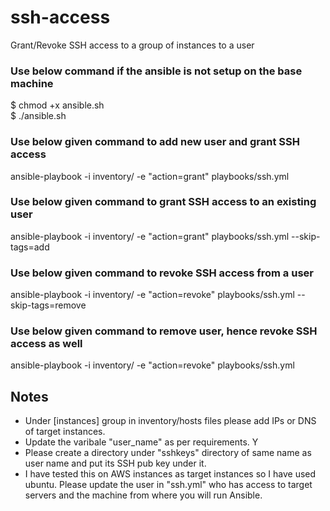 # ssh-access
Grant/Revoke SSH access to a group of instances to a user

### Use below command if the ansible is not setup on the base machine 
$ chmod +x ansible.sh <br />
$ ./ansible.sh

### Use below given command to add new user and grant SSH access
ansible-playbook -i inventory/ -e "action=grant" playbooks/ssh.yml

### Use below given command to grant SSH access to an existing user
ansible-playbook -i inventory/ -e "action=grant" playbooks/ssh.yml --skip-tags=add

### Use below given command to revoke SSH access from a user
ansible-playbook -i inventory/ -e "action=revoke" playbooks/ssh.yml --skip-tags=remove

### Use below given command to remove user, hence revoke SSH access as well
ansible-playbook -i inventory/ -e "action=revoke" playbooks/ssh.yml

## Notes
 - Under [instances] group in inventory/hosts files please add IPs or DNS of target instances.
 - Update the varibale "user_name" as per requirements. Y
 - Please create a directory under "sshkeys" directory of same name as user name and put its SSH pub key under it.
 - I have tested this on AWS instances as target instances so I have used ubuntu. Please update the user in "ssh.yml" who has access to target servers and the machine from where you will run Ansible. 
